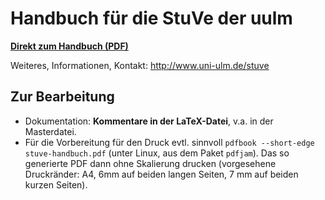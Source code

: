 Handbuch für die StuVe der uulm
===============================

**[Direkt zum Handbuch (PDF)](https://github.com/semaphor/vs-stuve-handbuch/raw/master/stuve-handbuch.pdf)**

Weiteres, Informationen, Kontakt: http://www.uni-ulm.de/stuve

## Zur Bearbeitung

* Dokumentation: **Kommentare in der LaTeX-Datei**, v.a. in der Masterdatei.
* Für die Vorbereitung für den Druck evtl. sinnvoll `pdfbook --short-edge stuve-handbuch.pdf` (unter Linux, aus dem Paket `pdfjam`). Das so generierte PDF dann ohne Skalierung drucken (vorgesehene Druckränder: A4, 6mm auf beiden langen Seiten, 7 mm auf beiden kurzen Seiten).
